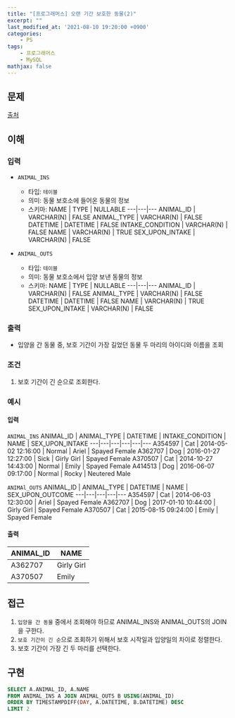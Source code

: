 ```yaml
---
title: "[프로그래머스] 오랜 기간 보호한 동물(2)"
excerpt: ""
last_modified_at: '2021-08-10 19:20:00 +0900'
categories:
    - PS
tags:
    - 프로그래머스
    - MySQL
mathjax: false
---
```


## 문제

[출처](https://programmers.co.kr/learn/courses/30/lessons/59411)

## 이해

### 입력 

* ```ANIMAL_INS```
    * 타입: ```테이블```
    * 의미: 동물 보호소에 들어온 동물의 정보
    * 스키마:
        NAME | TYPE | NULLABLE
        ---|---|---
        ANIMAL_ID | VARCHAR(N) | FALSE
        ANIMAL_TYPE | VARCHAR(N) | FALSE
        DATETIME | DATETIME | FALSE
        INTAKE_CONDITION | VARCHAR(N) | FALSE
        NAME | VARCHAR(N) | TRUE
        SEX_UPON_INTAKE | VARCHAR(N) | FALSE

* ```ANIMAL_OUTS```
    * 타입: ```테이블```
    * 의미: 동물 보호소에서 입양 보낸 동물의 정보
    * 스키마:
        NAME | TYPE | NULLABLE
        ---|---|---
        ANIMAL_ID | VARCHAR(N) | FALSE
        ANIMAL_TYPE | VARCHAR(N) | FALSE
        DATETIME | DATETIME | FALSE
        NAME | VARCHAR(N) | TRUE
        SEX_UPON_INTAKE | VARCHAR(N) | FALSE

### 출력 

* 입양을 간 동물 중, 보호 기간이 가장 길었던 동물 두 마리의 아이디와 이름을 조회

### 조건

1. 보호 기간이 긴 순으로 조회한다.

### 예시

#### 입력

```ANIMAL_INS```
ANIMAL_ID | ANIMAL_TYPE | DATETIME | INTAKE_CONDITION | NAME | SEX_UPON_INTAKE
---|---|---|---|---|---
A354597 | Cat | 2014-05-02 12:16:00 | Normal | Ariel | Spayed Female
A362707 | Dog | 2016-01-27 12:27:00 | Sick | Girly Girl | Spayed Female
A370507 | Cat | 2014-10-27 14:43:00 | Normal | Emily | Spayed Female
A414513 | Dog | 2016-06-07 09:17:00 | Normal | Rocky | Neutered Male

```ANIMAl_OUTS```
ANIMAL_ID | ANIMAL_TYPE | DATETIME | NAME | SEX_UPON_OUTCOME
---|---|---|---|---
A354597 | Cat | 2014-06-03 12:30:00 | Ariel | Spayed Female
A362707 | Dog | 2017-01-10 10:44:00 | Girly Girl | Spayed Female
A370507 | Cat | 2015-08-15 09:24:00 | Emily | Spayed Female

#### 출력
ANIMAL_ID | NAME
---|---
A362707 | Girly Girl
A370507 | Emily

## 접근

1. ```입양을 간 동물``` 중에서 조회해야 하므로 ANIMAL_INS와 ANIMAL_OUTS의 JOIN을 구한다.
2. ```보호 기간이 긴 순```으로 조회하기 위해서 보호 시작일과 입양일의 차이로 정렬한다.
3. 보호 기간이 가장 긴 두 마리를 선택한다.

## 구현
```sql
SELECT A.ANIMAL_ID, A.NAME
FROM ANIMAL_INS A JOIN ANIMAL_OUTS B USING(ANIMAL_ID)
ORDER BY TIMESTAMPDIFF(DAY, A.DATETIME, B.DATETIME) DESC
LIMIT 2
```